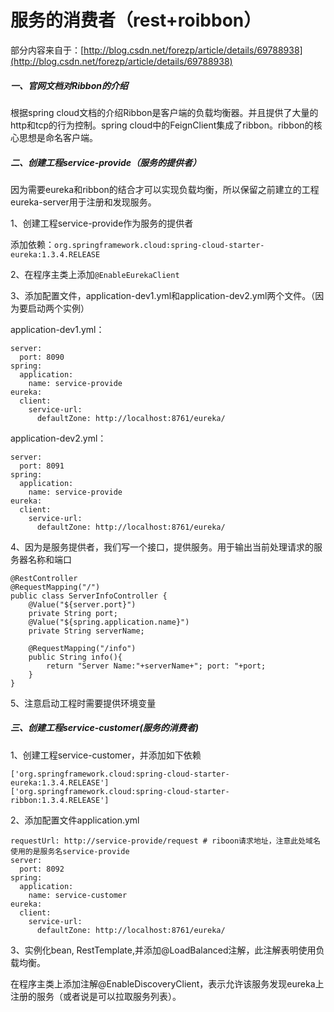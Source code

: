 # 服务的消费者（rest+roibbon）

部分内容来自于：[http://blog.csdn.net/forezp/article/details/69788938](http://blog.csdn.net/forezp/article/details/69788938)

##### 一、官网文档对Ribbon的介绍

根据spring cloud文档的介绍Ribbon是客户端的负载均衡器。并且提供了大量的http和tcp的行为控制。spring cloud中的FeignClient集成了ribbon。ribbon的核心思想是命名客户端。

##### 二、创建工程service-provide（服务的提供者）

因为需要eureka和ribbon的结合才可以实现负载均衡，所以保留之前建立的工程eureka-server用于注册和发现服务。

1、创建工程service-provide作为服务的提供者

添加依赖：`org.springframework.cloud:spring-cloud-starter-eureka:1.3.4.RELEASE`

2、在程序主类上添加`@EnableEurekaClient`

3、添加配置文件，application-dev1.yml和application-dev2.yml两个文件。（因为要启动两个实例）

application-dev1.yml：

```
server:
  port: 8090
spring:
  application:
    name: service-provide
eureka:
  client:
    service-url:
      defaultZone: http://localhost:8761/eureka/
```

application-dev2.yml：

```
server:
  port: 8091
spring:
  application:
    name: service-provide
eureka:
  client:
    service-url:
      defaultZone: http://localhost:8761/eureka/
```

4、因为是服务提供者，我们写一个接口，提供服务。用于输出当前处理请求的服务器名称和端口

```
@RestController
@RequestMapping("/")
public class ServerInfoController {
    @Value("${server.port}")
    private String port;
    @Value("${spring.application.name}")
    private String serverName;

    @RequestMapping("/info")
    public String info(){
        return "Server Name:"+serverName+"; port: "+port;
    }
}
```

5、注意启动工程时需要提供环境变量

##### 三、创建工程service-customer\(服务的消费者\)

1、创建工程service-customer，并添加如下依赖

```
['org.springframework.cloud:spring-cloud-starter-eureka:1.3.4.RELEASE']
['org.springframework.cloud:spring-cloud-starter-ribbon:1.3.4.RELEASE']
```

2、添加配置文件application.yml

```
requestUrl: http://service-provide/request # riboon请求地址，注意此处域名使用的是服务名service-provide
server:
  port: 8092
spring:
  application:
    name: service-customer
eureka:
  client:
    service-url:
      defaultZone: http://localhost:8761/eureka/
```

3、实例化bean, RestTemplate,并添加@LoadBalanced注解，此注解表明使用负载均衡。

在程序主类上添加注解@EnableDiscoveryClient，表示允许该服务发现eureka上注册的服务（或者说是可以拉取服务列表）。



















